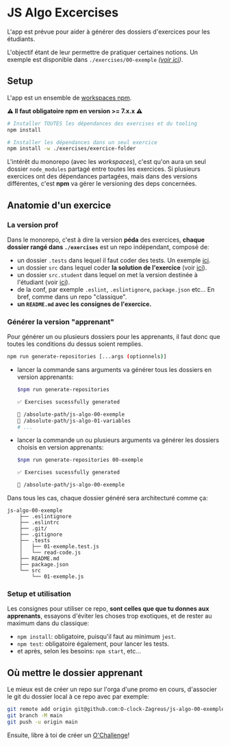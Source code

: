 # JS Algo Excercises

L'app est prévue pour aider à générer des dossiers d'exercices pour les étudiants.

L'objectif étant de leur permettre de pratiquer certaines notions. Un exemple est disponible dans `./exercises/00-exemple` _([voir ici](./exercices/00-exemple/))_.

## Setup

L'app est un ensemble de [workspaces npm](https://docs.npmjs.com/cli/v7/using-npm/workspaces). 

**⚠️ Il faut obligatoire npm en version >= 7.x.x ⚠️**

```bash
# Installer TOUTES les dépendances des exercises et du tooling
npm install

# Installer les dépendances dans un seul exercice
npm install -w ./exercises/exercice-folder
```

L'intérêt du monorepo (avec les _workspaces_), c'est qu'on aura un seul dossier `node_modules` partagé entre toutes les exercices. Si plusieurs exercices ont des dépendances partagées, mais dans des versions différentes, c'est **npm** va gérer le versioning des deps concernées.

## Anatomie d'un exercice

### La version prof

Dans le monorepo, c'est à dire la version **péda** des exercices, **chaque dossier rangé dans `./exercises`** est un repo indépendant, composé de:
- un dossier `.tests` dans lequel il faut coder des tests. Un exemple [ici](./exercises/00-exemple/.tests/01-exemple.test.js).
- un dossier `src` dans lequel coder **la solution de l'exercice** (voir [ici](./exercises/00-exemple/src/01-exemple.js)).
- un dossier `src.student` dans lequel on met la version destinée à l'étudiant (voir [ici](./exercises/00-exemple/src.student/01-exemple.js)).
- de la conf, par exemple `.eslint`, `.eslintignore`, `package.json` etc... En bref, comme dans un repo "classique".
- **un `README.md` avec les consignes de l'exercice.**

### Générer la version "apprenant"

Pour générer un ou plusieurs dossiers pour les apprenants, il faut donc que toutes les conditions du dessus soient remplies.

```bash
npm run generate-repositories [...args (optionnels)]
```

- lancer la commande sans arguments va générer tous les dossiers en version apprenants:
  ```bash
  $npm run generate-repositories

  ✅ Exercises sucessfully generated

  📁 /absolute-path/js-algo-00-exemple
  📁 /absolute-path/js-algo-01-variables
  # ...
  ```
- lancer la commande un ou plusieurs arguments va générer les dossiers choisis en version apprenants:
  ```bash
  $npm run generate-repositories 00-exemple

  ✅ Exercises sucessfully generated

  📁 /absolute-path/js-algo-00-exemple
  ```

Dans tous les cas, chaque dossier généré sera architecturé comme ça:

```
js-algo-00-exemple
    ├── .eslintignore
    ├── .eslintrc
    ├── .git/
    ├── .gitignore
    ├── .tests
    │   ├── 01-exemple.test.js
    │   └── read-code.js
    ├── README.md
    ├── package.json
    └── src
        └── 01-exemple.js
```

### Setup et utilisation

Les consignes pour utiliser ce repo, **sont celles que que tu donnes aux apprenants**, essayons d'éviter les choses trop exotiques, et de rester au maximum dans du classique:
- `npm install`: obligatoire, puisqu'il faut au minimum `jest`.
- `npm test`: obligatoire également, pour lancer les tests.
- et après, selon les besoins: `npm start`, etc...

## Où mettre le dossier apprenant

Le mieux est de créer un repo sur l'orga d'une promo en cours, d'associer le git du dossier local à ce repo avec par exemple:

```bash
git remote add origin git@github.com:O-clock-Zagreus/js-algo-00-exemple.git
git branch -M main
git push -u origin main
```

Ensuite, libre à toi de créer un [O'Challenge](https://kourou.oclock.io/wp/wp-admin/admin.php?page=ochallenge)!
